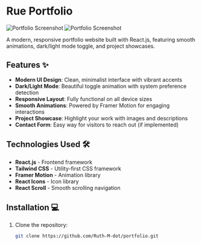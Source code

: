# Rue Portfolio

![Portfolio Screenshot](assets/images/projects/screenshot.png)
![Portfolio Screenshot](assets/images/projects/scrnshot.png)
<!-- Add your screenshot if available -->

A modern, responsive portfolio website built with React.js, featuring smooth animations, dark/light mode toggle, and project showcases.

## Features ✨

- **Modern UI Design**: Clean, minimalist interface with vibrant accents
- **Dark/Light Mode**: Beautiful toggle animation with system preference detection
- **Responsive Layout**: Fully functional on all device sizes
- **Smooth Animations**: Powered by Framer Motion for engaging interactions
- **Project Showcase**: Highlight your work with images and descriptions
- **Contact Form**: Easy way for visitors to reach out (if implemented)

## Technologies Used 🛠️

- **React.js** - Frontend framework
- **Tailwind CSS** - Utility-first CSS framework
- **Framer Motion** - Animation library
- **React Icons** - Icon library
- **React Scroll** - Smooth scrolling navigation

## Installation 💻

1. Clone the repository:
   ```bash
   git clone https://github.com/Ruth-M-dot/portfolio.git
